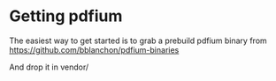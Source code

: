 
# Getting pdfium
The easiest way to get started is to grab a prebuild pdfium binary from
https://github.com/bblanchon/pdfium-binaries

And drop it in vendor/



